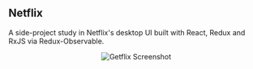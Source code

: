 ## Netflix

A side-project study in Netflix's desktop UI built with React, Redux and RxJS via Redux-Observable. 

<div align="center" width="100%">
  <img src="https://preview.ibb.co/m62iAk/Screen_Shot_2017_05_15_at_10_15_16_PM.png" alt="Getflix Screenshot" border="0">
</div>
